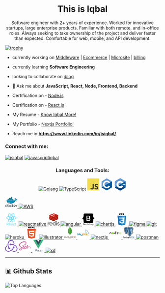 <h1 align="center">This is Iqbal</h1>
<p  align="center">
  Software engineer with 2+ years of experience. Worked for innovative startups, large enterprise products. Familiar with both remote, and in-office roles. Always seeking to take ownership of the project and deliver faster than expected. Comfortable for web, mobile, and API development.
</p>

[![trophy](https://github-profile-trophy.vercel.app/?username=JsIqbal&column=7&row=1&theme=matrix&margin-w=40&margin-h=15)](https://github.com/ryo-ma/github-profile-trophy)


- currently working on [Middleware](https://cesomni.com/) | [Ecommerce](https://github.com/JsIqbal/next-ecommerce.git) | [Microsite](https://github.com/JsIqbal/type-script.git) | [billing](https://github.com/JsIqbal/ibilling.git)

- currently learning **Software Engineering**

- looking to collaborate on [iblog](https://github.com/JsIqbal/iblog.git)

- 💬 Ask me about **JavaScript, React, Node, Frontend, Backend**

- Certification on -  [Node.js](https://drive.google.com/file/d/15rLCTVbZHhEe4aMGKwyXOk5b7BMhnPLM/view?usp=sharing)

- Certification on -  [React.js](https://drive.google.com/file/d/1nlvSWZX1BlIFNY0g-iWLXBPuReWDle7V/view?usp=sharing)

- My Resume -  [Know Iqbal More!](https://drive.google.com/file/d/1L9saACNsfJPULmpQ1y2SbtsucNL_Jtjg/view?usp=sharing)
  
- My Portfolio -  [Nextjs Portfolio!](https://portfolio-jsiqbal.vercel.app/)

- Reach me in **https://www.linkedin.com/in/jsiqbal/**

<h3 align="left">Connect with me:</h3>
<p align="left">
<a href="https://linkedin.com/in/jsiqbal" target="blank"><img align="center" src="https://raw.githubusercontent.com/rahuldkjain/github-profile-readme-generator/master/src/images/icons/Social/linked-in-alt.svg" alt="jsiqbal" height="30" width="40" /></a>
<a href="https://fb.com/javascriptiqbal" target="blank"><img align="center" src="https://raw.githubusercontent.com/rahuldkjain/github-profile-readme-generator/master/src/images/icons/Social/facebook.svg" alt="javascriptiqbal" height="30" width="40" /></a>
</p>

<h3 align="center">Languages and Tools:</h3>
<p align="center">

  <a href="https://www.adobe.com/products/xd.html" target="_blank" rel="noreferrer">
  <img src="https://cdn.worldvectorlogo.com/logos/golang-gopher.svg" alt="Golang" width="40" height="40"/>
</a><a href="https://www.typescriptlang.org/" target="_blank" rel="noreferrer"> <img src="https://raw.githubusercontent.com/remojansen/logo.ts/master/ts.png" alt="TypeScript" width="40" height="40"/> </a><a href="https://developer.mozilla.org/en-US/docs/Web/JavaScript" target="_blank" rel="noreferrer"> <img src="https://raw.githubusercontent.com/devicons/devicon/master/icons/javascript/javascript-original.svg" alt="javascript" width="40" height="40"/> </a> <a href="https://www.cprogramming.com/" target="_blank" rel="noreferrer"> <img src="https://raw.githubusercontent.com/devicons/devicon/master/icons/c/c-original.svg" alt="c" width="40" height="40"/> </a><a href="https://www.w3schools.com/cpp/" target="_blank" rel="noreferrer"> <img src="https://raw.githubusercontent.com/devicons/devicon/master/icons/cplusplus/cplusplus-original.svg" alt="cplusplus" width="40" height="40"/> </a>


<a align="center" href="https://www.docker.com/" target="_blank" rel="noreferrer"> <img src="https://raw.githubusercontent.com/devicons/devicon/master/icons/docker/docker-original-wordmark.svg" alt="docker" width="40" height="40"/> </a><a href="https://aws.amazon.com/" target="_blank" rel="noreferrer">
  <img src="https://cdn.worldvectorlogo.com/logos/aws-logo.svg" alt="AWS" width="40" height="40"/>
</a>



   <a href="https://reactjs.org/" target="_blank" rel="noreferrer"> <img src="https://raw.githubusercontent.com/devicons/devicon/master/icons/react/react-original-wordmark.svg" alt="react" width="40" height="40"/> </a> <a href="https://reactnative.dev/" target="_blank" rel="noreferrer"> <img src="https://reactnative.dev/img/header_logo.svg" alt="reactnative" width="40" height="40"/> </a> <a href="https://redis.io" target="_blank" rel="noreferrer"> <img src="https://raw.githubusercontent.com/devicons/devicon/master/icons/redis/redis-original-wordmark.svg" alt="redis" width="40" height="40"/> </a> <a href="https://angular.io" target="_blank" rel="noreferrer"> <img src="https://angular.io/assets/images/logos/angular/angular.svg" alt="angular" width="40" height="40"/> </a> <a href="https://getbootstrap.com" target="_blank" rel="noreferrer"> <img src="https://raw.githubusercontent.com/devicons/devicon/master/icons/bootstrap/bootstrap-plain-wordmark.svg" alt="bootstrap" width="40" height="40"/> </a>  <a href="https://www.chartjs.org" target="_blank" rel="noreferrer"> <img src="https://www.chartjs.org/media/logo-title.svg" alt="chartjs" width="40" height="40"/> </a>  <a href="https://www.w3schools.com/css/" target="_blank" rel="noreferrer"> <img src="https://raw.githubusercontent.com/devicons/devicon/master/icons/css3/css3-original-wordmark.svg" alt="css3" width="40" height="40"/> </a>  <a href="https://www.figma.com/" target="_blank" rel="noreferrer"> <img src="https://www.vectorlogo.zone/logos/figma/figma-icon.svg" alt="figma" width="40" height="40"/> </a> <a href="https://git-scm.com/" target="_blank" rel="noreferrer"> <img src="https://www.vectorlogo.zone/logos/git-scm/git-scm-icon.svg" alt="git" width="40" height="40"/> </a> <a href="https://heroku.com" target="_blank" rel="noreferrer"> <img src="https://www.vectorlogo.zone/logos/heroku/heroku-icon.svg" alt="heroku" width="40" height="40"/> </a> <a href="https://www.w3.org/html/" target="_blank" rel="noreferrer"> <img src="https://raw.githubusercontent.com/devicons/devicon/master/icons/html5/html5-original-wordmark.svg" alt="html5" width="40" height="40"/> </a> <a href="https://www.adobe.com/in/products/illustrator.html" target="_blank" rel="noreferrer"> <img src="https://www.vectorlogo.zone/logos/adobe_illustrator/adobe_illustrator-icon.svg" alt="illustrator" width="40" height="40"/> </a> <a href="https://www.mongodb.com/" target="_blank" rel="noreferrer"> <img src="https://raw.githubusercontent.com/devicons/devicon/master/icons/mongodb/mongodb-original-wordmark.svg" alt="mongodb" width="40" height="40"/> </a> <a href="https://www.mysql.com/" target="_blank" rel="noreferrer"> <img src="https://raw.githubusercontent.com/devicons/devicon/master/icons/mysql/mysql-original-wordmark.svg" alt="mysql" width="40" height="40"/> </a> <a href="https://nextjs.org/" target="_blank" rel="noreferrer"> <img src="https://cdn.worldvectorlogo.com/logos/nextjs-2.svg" alt="nextjs" width="40" height="40"/> </a> <a href="https://nodejs.org" target="_blank" rel="noreferrer"> <img src="https://raw.githubusercontent.com/devicons/devicon/master/icons/nodejs/nodejs-original-wordmark.svg" alt="nodejs" width="40" height="40"/> </a> <a href="https://www.postgresql.org" target="_blank" rel="noreferrer"> <img src="https://raw.githubusercontent.com/devicons/devicon/master/icons/postgresql/postgresql-original-wordmark.svg" alt="postgresql" width="40" height="40"/> </a> <a href="https://postman.com" target="_blank" rel="noreferrer"> <img src="https://www.vectorlogo.zone/logos/getpostman/getpostman-icon.svg" alt="postman" width="40" height="40"/> </a> <a href="https://redux.js.org" target="_blank" rel="noreferrer"> <img src="https://raw.githubusercontent.com/devicons/devicon/master/icons/redux/redux-original.svg" alt="redux" width="40" height="40"/> </a> <a href="https://sass-lang.com" target="_blank" rel="noreferrer"> <img src="https://raw.githubusercontent.com/devicons/devicon/master/icons/sass/sass-original.svg" alt="sass" width="40" height="40"/> </a> <a href="https://vuejs.org/" target="_blank" rel="noreferrer"> <img src="https://raw.githubusercontent.com/devicons/devicon/master/icons/vuejs/vuejs-original-wordmark.svg" alt="vuejs" width="40" height="40"/> </a> <a href="https://www.adobe.com/products/xd.html" target="_blank" rel="noreferrer"> <img src="https://cdn.worldvectorlogo.com/logos/adobe-xd.svg" alt="xd" width="40" height="40"/> </a> </p>

---

 ## 📊 Github Stats
<!--  [![Top Langs](https://github-readme-stats.vercel.app/api/top-langs/?username=JsIqbal&layout=compact&hide=css,html&langs_count=10&theme=midnight-purple&cache_seconds=86400&card_width=1000)](https://github.com/JsIqbal/github-readme-stats) -->
 
![Top Languages](https://github-readme-stats.vercel.app/api/top-langs/?username=JsIqbal&exclude_repo=JsIqbal.github.io&layout=compact&langs_count=8&hide=css,scss,html&theme=radical&card_width=1000)

 
<!--  [![Iqbal's github activity graph](https://github-readme-activity-graph.cyclic.app/graph?username=JsIqbal&theme=high-contrast)](https://github.com/JsIqbal/github-readme-activity-graph) -->
 
 

<!--  <picture>
  <source media="(prefers-color-scheme: dark)" srcset="https://raw.githubusercontent.com/JsIqbal/JsIqbal/output/github-contribution-grid-snake-dark.svg">
  <source media="(prefers-color-scheme: light)" srcset="https://raw.githubusercontent.com/JsIqbal/JsIqbal/output/github-contribution-grid-snake.svg">
  <img alt="github contribution grid snake animation" src="https://raw.githubusercontent.com/JsIqbal/JsIqbal/output/github-contribution-grid-snake.svg">
</picture> -->

